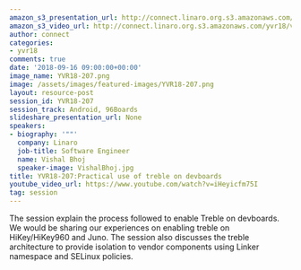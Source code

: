 ```yaml
---
amazon_s3_presentation_url: http://connect.linaro.org.s3.amazonaws.com/yvr18/presentations/yvr18-207.pdf
amazon_s3_video_url: http://connect.linaro.org.s3.amazonaws.com/yvr18/videos/yvr18-207.mp4
author: connect
categories:
- yvr18
comments: true
date: '2018-09-16 09:00:00+00:00'
image_name: YVR18-207.png
image: /assets/images/featured-images/YVR18-207.png
layout: resource-post
session_id: YVR18-207
session_track: Android, 96Boards
slideshare_presentation_url: None
speakers:
- biography: '""'
  company: Linaro
  job-title: Software Engineer
  name: Vishal Bhoj
  speaker-image: VishalBhoj.jpg
title: YVR18-207:Practical use of treble on devboards
youtube_video_url: https://www.youtube.com/watch?v=iHeyicfm75I
tag: session
---
```


The session explain the process followed to enable Treble on devboards. We would be sharing our experiences on enabling treble on HiKey/HiKey960 and Juno. The session also discusses the treble architecture to provide isolation to vendor components using Linker namespace and SELinux policies.
